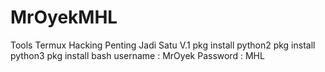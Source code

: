 # MrOyekMHL
 Tools Termux Hacking Penting Jadi Satu V.1 
 pkg install python2
 pkg install python3
 pkg install bash
 username : MrOyek
 Password : MHL
